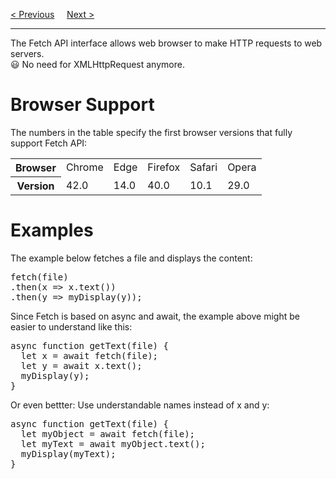 <a href="/JS/APIs/WebWorkers.md">&lt; Previous</a>
&nbsp;&nbsp;&nbsp;
<a href="/JS/APIs/Geolocation.md">Next &gt;</a>
<hr>
The Fetch API interface allows web browser to make HTTP requests to web servers.
<br>
😃 No need for XMLHttpRequest anymore.
<h1>Browser Support</h1>
The numbers in the table specify the first browser versions that fully support Fetch API:
<table class="ws-table-all notranslate">
  <tr>
    <th>Browser</th>
    <td>Chrome</td>
    <td>Edge</td>
    <td>Firefox</td>
    <td>Safari</td>
    <td>Opera</td>
  </tr>
  <tr>
    <th>Version</th>
    <td>42.0</td>
    <td>14.0</td>
    <td>40.0</td>
    <td>10.1</td>
    <td>29.0</td>
  </tr>
</table>
<h1>Examples</h1>
The example below fetches a file and displays the content:
<pre>
fetch(file)
.then(x => x.text())
.then(y => myDisplay(y));
</pre>
Since Fetch is based on async and await, the example above might be easier to understand like this:
<pre>
async function getText(file) {
  let x = await fetch(file);
  let y = await x.text();
  myDisplay(y);
}
</pre>
Or even bettter: Use understandable names instead of x and y:
<pre>
async function getText(file) {
  let myObject = await fetch(file);
  let myText = await myObject.text();
  myDisplay(myText);
}
</pre>
